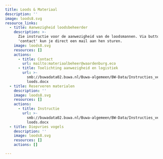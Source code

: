 ```yaml
---
title: Loods & Materiaal
description: ''
image: loods8.svg
resource_links:
  - title: Aanwezigheid loodsbeheerder
    description: >-
      Zie instructie voor de aanwezigheid van de loodsmannen. Via button
      'contact' kun je direct een mail aan hen sturen.
    image: loods8.svg
    resources: []
    actions:
      - title: Contact
        url: mailto:materiaalbeheer@waardenburg.eco
      - title: Toelichting aanwezigheid en logistiek
        url: >-
          smb://buwadata02.buwa.nl/Buwa-algemeen/BW-Data/Instructies_veldformulieren_handleidingen/Loods/Logistiek
          loods.docx
  - title: Reserveren materialen
    description: ''
    image: loods8.svg
    resources: []
    actions:
      - title: Instructie
        url: >-
          smb://buwadata02.buwa.nl/Buwa-algemeen/BW-Data/Instructies_veldformulieren_handleidingen/Loods/Logistiek
          loods.docx
  - title: Diepvries vogels
    description: ''
    image: loods8.svg
    resources: []
    actions: []

---
```


















